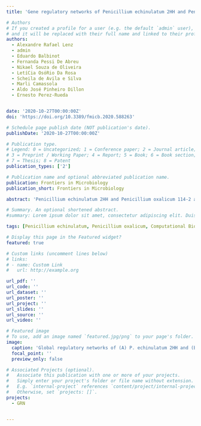 ```yaml
---
title: 'Gene regulatory networks of Penicillium echinulatum 2HH and Penicillium oxalicum 114-2 inferred by a computational biology approach'

# Authors
# If you created a profile for a user (e.g. the default `admin` user), write the username (folder name) here
# and it will be replaced with their full name and linked to their profile.
authors:
  - Alexandre Rafael Lenz
  - admin
  - Eduardo Balbinot
  - Fernanda Pessi De Abreu
  - Nikael Souza de Oliveira
  - LetíCia OsóRio Da Rosa
  - Scheila de Avila e Silva
  - Marli Camassola
  - Aldo José Pinheiro Dillon
  - Ernesto Perez-Rueda


date: '2020-10-27T00:00:00Z'
doi: 'https://doi.org/10.3389/fmicb.2020.588263'

# Schedule page publish date (NOT publication's date).
publishDate: '2020-10-27T00:00:00Z'

# Publication type.
# Legend: 0 = Uncategorized; 1 = Conference paper; 2 = Journal article;
# 3 = Preprint / Working Paper; 4 = Report; 5 = Book; 6 = Book section;
# 7 = Thesis; 8 = Patent
publication_types: ['2']

# Publication name and optional abbreviated publication name.
publication: Frontiers in Microbiology
publication_short: Frontiers in Microbiology

abstract: 'Penicillium echinulatum 2HH and Penicillium oxalicum 114-2 are well-known cellulase fungal producers. However, few studies addressing global mechanisms for gene regulation of these two important organisms are available so far. A recent finding that the 2HH wild-type is closely related to P. oxalicum leads to a combined study of these two species. Firstly, we provide a global gene regulatory network for P. echinulatum 2HH and P. oxalicum 114-2, based on TF-TG orthology relationships, considering three related species with well-known regulatory interactions combined with TFBSs prediction. The network was then analyzed in terms of topology, identifying TFs as hubs, and modules. Based on this approach, we explore numerous identified modules, such as the expression of cellulolytic and xylanolytic systems, where XlnR plays a key role in positive regulation of the xylanolytic system. It also regulates positively the cellulolytic system by acting indirectly through the cellodextrin induction system. This remarkable finding suggests that the XlnR-dependent cellulolytic and xylanolytic regulatory systems are probably conserved in both P. echinulatum and P. oxalicum. Finally, we explore the functional congruency on the genes clustered in terms of communities, where the genes related to cellular nitrogen, compound metabolic process and macromolecule metabolic process were the most abundant. Therefore, our approach allows us to confer a degree of accuracy regarding the existence of each inferred interaction.'

# Summary. An optional shortened abstract.
#summary: Lorem ipsum dolor sit amet, consectetur adipiscing elit. Duis posuere tellus ac convallis placerat. Proin tincidunt magna sed ex sollicitudin condimentum.

tags: [Penicillium echinulatum, Penicillium oxalicum, Computational Biology Approach, GRN]

# Display this page in the Featured widget?
featured: true

# Custom links (uncomment lines below)
# links:
# - name: Custom Link
#   url: http://example.org

url_pdf: ''
url_code: ''
url_dataset: ''
url_poster: ''
url_project: ''
url_slides: ''
url_source: ''
url_video: ''

# Featured image
# To use, add an image named `featured.jpg/png` to your page's folder.
image:
  caption: 'Global regulatory networks of (A) P. echinulatum 2HH and (B) P. oxalicum 114-2.'
  focal_point: ''
  preview_only: false

# Associated Projects (optional).
#   Associate this publication with one or more of your projects.
#   Simply enter your project's folder or file name without extension.
#   E.g. `internal-project` references `content/project/internal-project/index.md`.
#   Otherwise, set `projects: []`.
projects:
  - GRN


---
```


